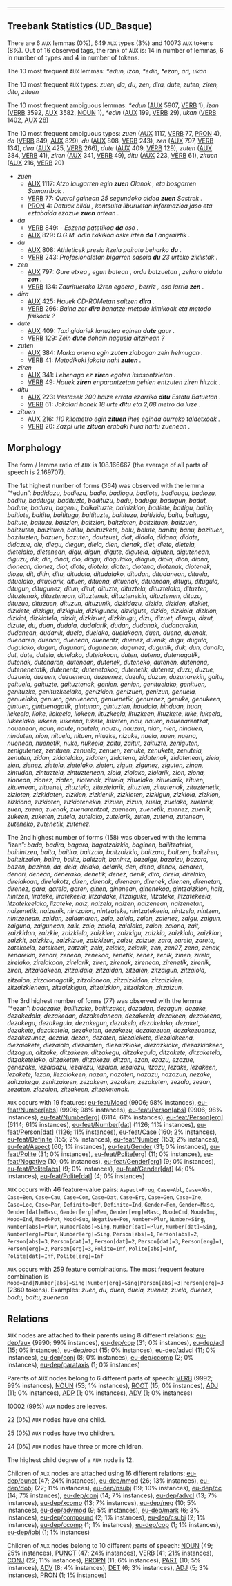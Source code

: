 

--------------------------------------------------------------------------------

## Treebank Statistics (UD_Basque)

There are 6 `AUX` lemmas (0%), 649 `AUX` types (3%) and 10073 `AUX` tokens (8%).
Out of 16 observed tags, the rank of `AUX` is: 14 in number of lemmas, 6 in number of types and 4 in number of tokens.

The 10 most frequent `AUX` lemmas: <em>*edun, izan, *edin, *ezan, ari, ukan</em>

The 10 most frequent `AUX` types:  <em>zuen, da, du, zen, dira, dute, zuten, ziren, ditu, zituen</em>

The 10 most frequent ambiguous lemmas: <em>*edun</em> ([AUX]() 5907, [VERB]() 1), <em>izan</em> ([VERB]() 3592, [AUX]() 3582, [NOUN]() 1), <em>*edin</em> ([AUX]() 199, [VERB]() 29), <em>ukan</em> ([VERB]() 1402, [AUX]() 28)

The 10 most frequent ambiguous types:  <em>zuen</em> ([AUX]() 1117, [VERB]() 77, [PRON]() 4), <em>da</em> ([VERB]() 849, [AUX]() 829), <em>du</em> ([AUX]() 808, [VERB]() 243), <em>zen</em> ([AUX]() 797, [VERB]() 134), <em>dira</em> ([AUX]() 425, [VERB]() 266), <em>dute</em> ([AUX]() 409, [VERB]() 129), <em>zuten</em> ([AUX]() 384, [VERB]() 41), <em>ziren</em> ([AUX]() 341, [VERB]() 49), <em>ditu</em> ([AUX]() 223, [VERB]() 61), <em>zituen</em> ([AUX]() 216, [VERB]() 20)


* <em>zuen</em>
  * [AUX]() 1117: <em>Atzo laugarren egin <b>zuen</b> Olanok , eta bosgarren Somarribak .</em>
  * [VERB]() 77: <em>Querol gainean 25 segundoko aldea <b>zuen</b> Sastrek .</em>
  * [PRON]() 4: <em>Datuak bildu , kontsulta liburuetan informazioa jaso eta eztabaida ezazue <b>zuen</b> artean .</em>
* <em>da</em>
  * [VERB]() 849: <em>- Eszena patetikoa <b>da</b> oso .</em>
  * [AUX]() 829: <em>O.G.M. adin txikikoa aske irten <b>da</b> Langraiztik .</em>
* <em>du</em>
  * [AUX]() 808: <em>Athleticek presio itzela pairatu beharko <b>du</b> .</em>
  * [VERB]() 243: <em>Profesionaletan bigarren sasoia <b>du</b> 23 urteko ziklistak .</em>
* <em>zen</em>
  * [AUX]() 797: <em>Gure etxea , egun batean , ordu batzuetan , zeharo aldatu <b>zen</b> .</em>
  * [VERB]() 134: <em>Zaurituetako 12ren egoera , berriz , oso larria <b>zen</b> .</em>
* <em>dira</em>
  * [AUX]() 425: <em>Hauek CD-ROMetan saltzen <b>dira</b> .</em>
  * [VERB]() 266: <em>Baina zer <b>dira</b> banatze-metodo kimikoak eta metodo fisikoak ?</em>
* <em>dute</em>
  * [AUX]() 409: <em>Taxi gidariek lanuztea eginen <b>dute</b> gaur .</em>
  * [VERB]() 129: <em>Zein <b>dute</b> dohain nagusia aitzinean ?</em>
* <em>zuten</em>
  * [AUX]() 384: <em>Marka onena egin <b>zuten</b> ziabogan zein helmugan .</em>
  * [VERB]() 41: <em>Metodikoki jokatu nahi <b>zuten</b> .</em>
* <em>ziren</em>
  * [AUX]() 341: <em>Lehenago ez <b>ziren</b> egoten itsasontzietan .</em>
  * [VERB]() 49: <em>Hauek <b>ziren</b> enparantzetan gehien entzuten ziren hitzak .</em>
* <em>ditu</em>
  * [AUX]() 223: <em>Vestasek 200 haize errota ezarriko <b>ditu</b> Estatu Batuetan .</em>
  * [VERB]() 61: <em>Jokalari honek 18 urte <b>ditu</b> eta 2,08 metro da luze .</em>
* <em>zituen</em>
  * [AUX]() 216: <em>110 kilometro egin <b>zituen</b> ihes eginda aurreko taldetxoak .</em>
  * [VERB]() 20: <em>Zazpi urte <b>zituen</b> erabaki hura hartu zuenean .</em>

## Morphology

The form / lemma ratio of `AUX` is 108.166667 (the average of all parts of speech is 2.169707).

The 1st highest number of forms (364) was observed with the lemma “*edun”: <em>badidazu, badiezu, badio, badiogu, badiote, badiougu, badiozu, baditu, baditugu, badituzte, badituzu, badu, badugu, badugun, badut, badute, baduzu, bagenu, baikaituzte, bainizkion, baitiete, baitigu, baitio, baitiote, baititu, baititugu, baitituzte, baitituzu, baitizkio, baitu, baitugu, baitute, baituzu, baitzien, baitzion, baitzioten, baitzituen, baitzuen, baitzuten, baizituen, balitu, balituzkete, balu, balute, banitu, banu, bazituen, bazituzten, bazuen, bazuten, dautzuet, diat, didala, didana, didate, didazue, die, diegu, diegun, diela, dien, dienak, diet, diete, dietela, dietelako, dietenean, digu, digun, digute, digutela, diguten, digutenean, diguzu, dik, din, dinat, dio, diogu, diogulako, diogun, diola, dion, diona, dionean, dionez, diot, diote, diotela, dioten, diotena, diotenak, diotenek, diozu, dit, ditin, ditu, ditudala, ditudalako, ditudan, ditudanean, dituela, dituelako, dituelarik, dituen, dituena, dituenak, dituenean, ditugu, ditugula, ditugun, ditugunez, ditun, ditut, dituzte, dituztela, dituztelako, dituzten, dituztenak, dituztenean, dituztenek, dituztenekin, dituztenen, dituzu, dituzue, dituzuen, dituzun, dituzunik, dizkidazu, dizkie, dizkien, dizkiet, dizkiete, dizkigu, dizkigula, dizkigunak, dizkigute, dizkio, dizkiola, dizkion, dizkiot, dizkiotela, dizkit, dizkizuet, dizkizugu, dizu, dizuet, dizugu, dizut, dizute, du, duan, dudala, dudalarik, dudan, dudanak, dudanarekin, dudanean, dudanik, duela, duelako, duelakoan, duen, duena, duenak, duenaren, duenari, duenean, duenentz, duenez, duenik, dugu, dugula, dugulako, dugun, dugunari, dugunean, dugunez, dugunik, duk, dun, dunala, dut, dute, dutela, dutelako, dutelakoan, duten, dutena, dutenagatik, dutenak, dutenaren, dutenean, dutenek, duteneko, dutenen, dutenena, dutenenetatik, dutenentz, dutenetakoa, dutenetik, dutenez, duzu, duzue, duzuela, duzuen, duzuenean, duzuenez, duzula, duzun, duzunarekin, gaitu, gaituela, gaituzte, gaituztenak, genien, genion, genituelako, genituen, genituzke, genituzkeelako, genizkion, genizuen, genizun, genuela, genuelako, genuen, genuenean, genuenetik, genuenez, genuke, genukeen, gintuen, gintuenagatik, gintunan, gintuzten, haudala, hinduan, huan, liekeela, lioke, liokeela, liokeen, lituzkeela, lituzkeen, lituzkete, luke, lukeela, lukeelako, lukeen, lukeena, lukete, luketen, nau, nauen, nauenarentzat, nauenean, naun, naute, nautela, nauzu, nauzun, nian, nien, ninduen, ninduten, nion, nituela, nituen, nituzke, nizuke, nuela, nuen, nuena, nuenean, nuenetik, nuke, nukeela, zaitu, zaitut, zaituzte, zeniguten, zenigutenez, zenituen, zenuela, zenuen, zenuke, zenukete, zenutela, zenuten, zidan, zidatelako, zidaten, zidatena, zidatenak, zidatenean, ziela, zien, zienez, zietela, zietelako, zieten, zigun, zigunez, ziguten, zinan, zintudan, zintuztela, zintuztenean, ziola, ziolako, ziolarik, zion, ziona, zionean, zionez, zioten, ziotenak, zituela, zituelako, zituelarik, zituen, zituenean, zituenei, zituztela, zituztelarik, zituzten, zituztenak, zituztenetik, zizioten, zizkidaten, zizkien, zizkienik, zizkieten, zizkigun, zizkiola, zizkion, zizkiona, zizkioten, zizkiotenekin, zizuen, zizun, zuela, zuelako, zuelarik, zuen, zuena, zuenak, zuenarentzat, zuenean, zuenetik, zuenez, zuenik, zukeen, zuketen, zutela, zutelako, zutelarik, zuten, zutena, zutenean, zuteneko, zutenetik, zutenez</em>.

The 2nd highest number of forms (158) was observed with the lemma “izan”: <em>bada, badira, bagara, bagatzaizkio, baginen, bailitzateke, bainintzen, baita, baitira, baitzaio, baitzaizkio, baitzara, baitzen, baitziren, baitzitzaion, balira, balitz, balitzait, banintz, bazaigu, bazaizu, bazara, bazen, baziren, da, dela, delako, delarik, den, dena, denak, denaren, denari, denean, denerako, denetik, denez, denik, dira, direla, direlako, direlakoan, direlakotz, diren, direnak, direnean, direnek, direnen, direnetan, direnez, gara, garela, garen, ginen, ginenean, ginenekoa, gintzaizkion, haiz, hintzen, lirateke, liratekeela, litzaidake, litzaiguke, litzateke, litzatekeela, litzatekeelako, lizateke, naiz, naizela, naizen, naizenean, naizenetan, naizenetik, naizenik, nintzaion, nintzateke, nintzatekeela, nintzela, nintzen, nintzenean, zaidan, zaidanaren, zaie, zaiela, zaien, zaienez, zaigu, zaigun, zaiguna, zaigunean, zaik, zaio, zaiola, zaiolako, zaion, zaiona, zait, zaizkidan, zaizkie, zaizkiela, zaizkien, zaizkigu, zaizkio, zaizkiola, zaizkion, zaizkit, zaizkizu, zaizkizue, zaizkizun, zaizu, zaizue, zara, zarela, zarete, zatekeela, zatekeen, zatzait, zela, zelako, zelarik, zen, zen27, zena, zenak, zenarekin, zenari, zenean, zenekoa, zenetik, zenez, zenik, zinen, zirela, zirelako, zirelakoan, zirelarik, ziren, zirenak, zirenean, zirenetik, zirenik, ziren, zitzaidakeen, zitzaidala, zitzaidan, zitzaien, zitzaigun, zitzaiola, zitzaion, zitzaionagatik, zitzaionean, zitzaizkidan, zitzaizkien, zitzaizkienean, zitzaizkigun, zitzaizkion, zitzaizkon, zitzaizun</em>.

The 3rd highest number of forms (77) was observed with the lemma “*ezan”: <em>badezake, bailitzake, baititzaket, dezadan, dezagun, dezake, dezakedala, dezakedan, dezakedanean, dezakeela, dezakeen, dezakeena, dezakegu, dezakegula, dezakegun, dezakela, dezakelako, dezaket, dezakete, dezaketela, dezaketen, dezakezu, dezakezuen, dezakezuenez, dezakezunez, dezala, dezan, dezaten, diezaiekete, diezaiokeena, diezaiokete, diezaiola, diezaioten, diezaizkioke, diezazkioke, diezazkiokeen, ditzagun, ditzake, ditzakeen, ditzakegu, ditzakegula, ditzakete, ditzaketela, ditzaketelako, ditzaketen, ditzakezu, ditzan, ezan, ezazu, ezazue, genezake, iezaidazu, iezaiezu, iezaion, iezaiozu, itzazu, lezake, lezakeen, lezakete, lezan, liezaiokeen, nazan, nazaten, nazazu, nazazun, nezake, zaitzakegu, zenitzakeen, zezakeen, zezaken, zezaketen, zezala, zezan, zezaten, ziezaion, zitzakeen, zitzaketenak</em>.

`AUX` occurs with 19 features: [eu-feat/Mood]() (9906; 98% instances), [eu-feat/Number[abs]]() (9906; 98% instances), [eu-feat/Person[abs]]() (9906; 98% instances), [eu-feat/Number[erg]]() (6114; 61% instances), [eu-feat/Person[erg]]() (6114; 61% instances), [eu-feat/Number[dat]]() (1126; 11% instances), [eu-feat/Person[dat]]() (1126; 11% instances), [eu-feat/Case]() (160; 2% instances), [eu-feat/Definite]() (155; 2% instances), [eu-feat/Number]() (153; 2% instances), [eu-feat/Aspect]() (60; 1% instances), [eu-feat/Gender]() (31; 0% instances), [eu-feat/Polite]() (31; 0% instances), [eu-feat/Polite[erg]]() (11; 0% instances), [eu-feat/Negative]() (10; 0% instances), [eu-feat/Gender[erg]]() (9; 0% instances), [eu-feat/Polite[abs]]() (9; 0% instances), [eu-feat/Gender[dat]]() (4; 0% instances), [eu-feat/Polite[dat]]() (4; 0% instances)

`AUX` occurs with 46 feature-value pairs: `Aspect=Prog`, `Case=Abl`, `Case=Abs`, `Case=Ben`, `Case=Cau`, `Case=Com`, `Case=Dat`, `Case=Erg`, `Case=Gen`, `Case=Ine`, `Case=Loc`, `Case=Par`, `Definite=Def`, `Definite=Ind`, `Gender=Fem`, `Gender=Masc`, `Gender[dat]=Masc`, `Gender[erg]=Fem`, `Gender[erg]=Masc`, `Mood=Cnd`, `Mood=Imp`, `Mood=Ind`, `Mood=Pot`, `Mood=Sub`, `Negative=Pos`, `Number=Plur`, `Number=Sing`, `Number[abs]=Plur`, `Number[abs]=Sing`, `Number[dat]=Plur`, `Number[dat]=Sing`, `Number[erg]=Plur`, `Number[erg]=Sing`, `Person[abs]=1`, `Person[abs]=2`, `Person[abs]=3`, `Person[dat]=1`, `Person[dat]=2`, `Person[dat]=3`, `Person[erg]=1`, `Person[erg]=2`, `Person[erg]=3`, `Polite=Inf`, `Polite[abs]=Inf`, `Polite[dat]=Inf`, `Polite[erg]=Inf`

`AUX` occurs with 259 feature combinations.
The most frequent feature combination is `Mood=Ind|Number[abs]=Sing|Number[erg]=Sing|Person[abs]=3|Person[erg]=3` (2360 tokens).
Examples: <em>zuen, du, duen, duela, zuenez, zuela, duenez, badu, baitu, zuenean</em>


## Relations

`AUX` nodes are attached to their parents using 8 different relations: [eu-dep/aux]() (9990; 99% instances), [eu-dep/cop]() (31; 0% instances), [eu-dep/acl]() (15; 0% instances), [eu-dep/root]() (15; 0% instances), [eu-dep/advcl]() (11; 0% instances), [eu-dep/conj]() (8; 0% instances), [eu-dep/ccomp]() (2; 0% instances), [eu-dep/parataxis]() (1; 0% instances)

Parents of `AUX` nodes belong to 6 different parts of speech: [VERB]() (9992; 99% instances), [NOUN]() (53; 1% instances), [ROOT]() (15; 0% instances), [ADJ]() (11; 0% instances), [ADP]() (1; 0% instances), [ADV]() (1; 0% instances)

10002 (99%) `AUX` nodes are leaves.

22 (0%) `AUX` nodes have one child.

25 (0%) `AUX` nodes have two children.

24 (0%) `AUX` nodes have three or more children.

The highest child degree of a `AUX` node is 12.

Children of `AUX` nodes are attached using 16 different relations: [eu-dep/punct]() (47; 24% instances), [eu-dep/nmod]() (26; 13% instances), [eu-dep/dobj]() (22; 11% instances), [eu-dep/nsubj]() (19; 10% instances), [eu-dep/cc]() (14; 7% instances), [eu-dep/conj]() (14; 7% instances), [eu-dep/advcl]() (13; 7% instances), [eu-dep/xcomp]() (13; 7% instances), [eu-dep/neg]() (10; 5% instances), [eu-dep/advmod]() (9; 5% instances), [eu-dep/mark]() (6; 3% instances), [eu-dep/compound]() (2; 1% instances), [eu-dep/csubj]() (2; 1% instances), [eu-dep/ccomp]() (1; 1% instances), [eu-dep/cop]() (1; 1% instances), [eu-dep/iobj]() (1; 1% instances)

Children of `AUX` nodes belong to 10 different parts of speech: [NOUN]() (49; 25% instances), [PUNCT]() (47; 24% instances), [VERB]() (41; 21% instances), [CONJ]() (22; 11% instances), [PROPN]() (11; 6% instances), [PART]() (10; 5% instances), [ADV]() (8; 4% instances), [DET]() (6; 3% instances), [ADJ]() (5; 3% instances), [PRON]() (1; 1% instances)

